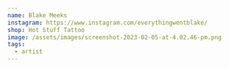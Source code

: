 ```yaml
---
name: Blake Meeks
instagram: https://www.instagram.com/everythingwentblake/
shop: Hot Stuff Tattoo
image: /assets/images/screenshot-2023-02-05-at-4.02.46-pm.png
tags:
  - artist
---
```

